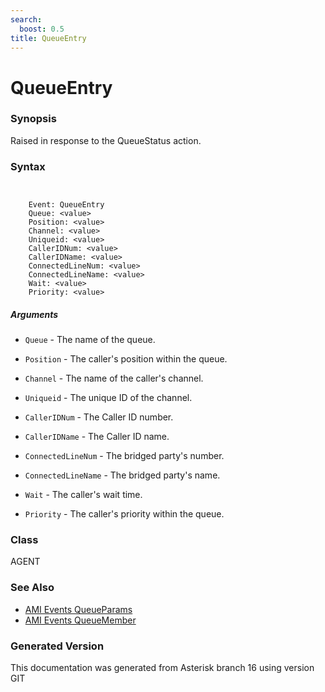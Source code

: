 ```yaml
---
search:
  boost: 0.5
title: QueueEntry
---
```


# QueueEntry

### Synopsis

Raised in response to the QueueStatus action.

### Syntax


```


    Event: QueueEntry
    Queue: <value>
    Position: <value>
    Channel: <value>
    Uniqueid: <value>
    CallerIDNum: <value>
    CallerIDName: <value>
    ConnectedLineNum: <value>
    ConnectedLineName: <value>
    Wait: <value>
    Priority: <value>

```
##### Arguments


* `Queue` - The name of the queue.<br>

* `Position` - The caller's position within the queue.<br>

* `Channel` - The name of the caller's channel.<br>

* `Uniqueid` - The unique ID of the channel.<br>

* `CallerIDNum` - The Caller ID number.<br>

* `CallerIDName` - The Caller ID name.<br>

* `ConnectedLineNum` - The bridged party's number.<br>

* `ConnectedLineName` - The bridged party's name.<br>

* `Wait` - The caller's wait time.<br>

* `Priority` - The caller's priority within the queue.<br>

### Class

AGENT
### See Also

* [AMI Events QueueParams](/Asterisk_16_Documentation/API_Documentation/AMI_Events/QueueParams)
* [AMI Events QueueMember](/Asterisk_16_Documentation/API_Documentation/AMI_Events/QueueMember)


### Generated Version

This documentation was generated from Asterisk branch 16 using version GIT 